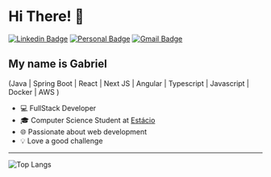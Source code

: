<h1>Hi There! 👋</h1>

[![Linkedin Badge](https://img.shields.io/badge/-LinkedIn-6633cc?style=flat-square&logo=Linkedin&logoColor=white&link=https://www.linkedin.com/in/gblsl/)](https://www.linkedin.com/in/gblsl/)
[![Personal Badge](https://img.shields.io/badge/-Website-6633cc?style=flat-square&logo=Me&logoColor=white&link=[https://portfolio-gablsl1s-projects.vercel.app/)]([https://fernandakipper.com/](https://portfolio-gablsl1s-projects.vercel.app/))
[![Gmail Badge](https://img.shields.io/badge/-gabrielsousadeveloper@gmail.com-6633cc?style=flat-square&logo=Gmail&logoColor=white&link=mailto:gabrielsousadeveloper@gmail.com)](mailto:gabrielsousadeveloper@gmail.com)

## My name is Gabriel
(Java | Spring Boot | React | Next JS | Angular | Typescript | Javascript | Docker | AWS ) 
- 💻 FullStack Developer
- 🎓 Computer Science Student at [Estácio](https://estacio.br/)
- 🌐 Passionate about web development
- 💡 Love a good challenge

<hr>

![Top Langs](https://github-readme-stats.vercel.app/api/top-langs/?username=gablsl&layout=compact&theme=tokyonight)

